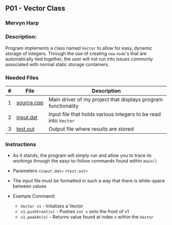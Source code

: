 ## P01 - Vector Class
### Mervyn Harp
### Description:

Program implements a class named ```Vector``` to allow for easy, dynamic storage of 
integers. Through the use of creating ```new``` ```node```'s that are automatically 
tied together, the user will not run into issues commonly associated with normal
static storage containers.


### Needed Files

|   #   | File            | Description                                        |
| :---: | --------------- | -------------------------------------------------- |
|   1   | [source.cpp](https://github.com/KoalaWizarder/2143-OOP-Harp/blob/main/Assignments/P01/source.cpp)  | Main driver of my project that displays program functionality |
|   2   | [input.dat](https://github.com/KoalaWizarder/2143-OOP-Harp/blob/main/Assignments/P01/input.dat)   | Input file that holds various integers to be read into ```Vector```       |
|   3   | [test.out](https://github.com/KoalaWizarder/2143-OOP-Harp/blob/main/Assignments/P01/test.out)    | Output file where results are stored |

### Instructions

- As it stands, the program will simply run and allow you to trace its workings through the easy-to-follow commands found within `main()`
- Parameters `<input.dat>` `<test.out>`
- The input file must be formatted in such a way that there is white-space between values


- Example Command:
    - `Vector v1` - Initalizes a Vector
    - `v1.pushFront(x)` - Pushes `int x` onto the front of v1
    - `v1.peekAt(n)` - Returns value found at index `n` within the `Vector`
